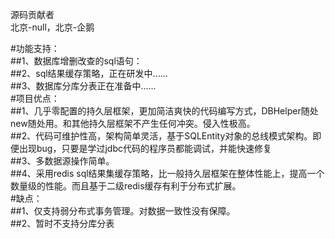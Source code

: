 源码贡献者<br />
北京-null，北京-企鹅<br />

#功能支持：<br />
  ##1、数据库增删改查的sql语句：<br />
  ##2、sql结果缓存策略，正在研发中......<br />
  ##3、数据库分库分表正在准备中......<br />
#项目优点：<br />
  ##1、几乎零配置的持久层框架，更加简洁爽快的代码编写方式，DBHelper随处new随处用。和其他持久层框架不产生任何冲突。侵入性极高。<br />
  ##2、代码可维护性高，架构简单灵活，基于SQLEntity对象的总线模式架构。即便出现bug，只要是学过jdbc代码的程序员都能调试，并能快速修复<br />
  ##3、多数据源操作简单。<br />
  ##4、采用redis sql结果集缓存策略，比一般持久层框架在整体性能上，提高一个数量级的性能。而且基于二级redis缓存有利于分布式扩展。<br />
#缺点：<br />
  ##1、仅支持弱分布式事务管理。对数据一致性没有保障。<br />
  ##2、暂时不支持分库分表<br />
